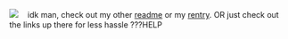 ![](https://i.postimg.cc/DZnnCNz6/Untitled90-20240724091113.png)
ㅤidk man, check out my other [readme](https://github.com/morningsradiohour#%E3%85%A4%E3%85%A4radiobroadcast----%E3%85%A4---%E3%85%A4) or my [rentry](https://rentry.org/rosesforyourradio). OR just check out the links up there for less hassle ???HELP
